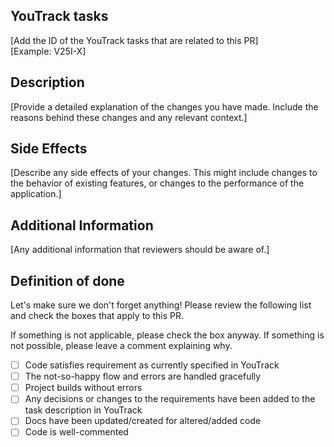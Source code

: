 ## YouTrack tasks

[Add the ID of the YouTrack tasks that are related to this PR] \
[Example: V25I-X]

## Description

[Provide a detailed explanation of the changes you have made. Include the reasons behind these changes and any relevant context.]

## Side Effects

[Describe any side effects of your changes. This might include changes to the behavior of existing features, or changes to the performance of the application.]


## Additional Information

[Any additional information that reviewers should be aware of.]

## Definition of done

Let's make sure we don't forget anything!
Please review the following list and check the boxes that apply to this PR.

If something is not applicable, please check the box anyway.
If something is not possible, please leave a comment explaining why.

- [ ] Code satisfies requirement as currently specified in YouTrack
- [ ] The not-so-happy flow and errors are handled gracefully
- [ ] Project builds without errors
- [ ] Any decisions or changes to the requirements have been added to the task description in YouTrack
- [ ] Docs have been updated/created for altered/added code
- [ ] Code is well-commented
